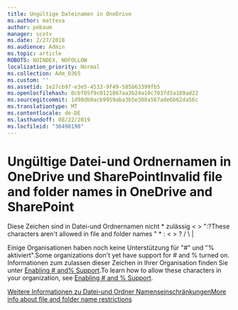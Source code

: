 ```yaml
---
title: Ungültige Dateinamen in OneDrive
ms.author: matteva
author: pebaum
manager: scotv
ms.date: 2/27/2018
ms.audience: Admin
ms.topic: article
ROBOTS: NOINDEX, NOFOLLOW
localization_priority: Normal
ms.collection: Adm_O365
ms.custom: ''
ms.assetid: 1e27cb97-e3e5-4533-9f49-585b63399fb5
ms.openlocfilehash: 0cbf05f9c0121867aa3b24a10c7037d3a189ad22
ms.sourcegitcommit: 1d98db8acb9959aba3b5e308a567ade6b62da56c
ms.translationtype: MT
ms.contentlocale: de-DE
ms.lasthandoff: 08/22/2019
ms.locfileid: "36498198"
---
```

# <a name="invalid-file-and-folder-names-in-onedrive-and-sharepoint"></a><span data-ttu-id="9c2dd-102">Ungültige Datei-und Ordnernamen in OneDrive und SharePoint</span><span class="sxs-lookup"><span data-stu-id="9c2dd-102">Invalid file and folder names in OneDrive and SharePoint</span></span>

<span data-ttu-id="9c2dd-103">Diese Zeichen sind in Datei-und Ordnernamen nicht \* zulässig \< \> ":?</span><span class="sxs-lookup"><span data-stu-id="9c2dd-103">These characters aren't allowed in file and folder names " \* : \< \> ?</span></span> <span data-ttu-id="9c2dd-104">/ \ |</span><span class="sxs-lookup"><span data-stu-id="9c2dd-104"></span></span> 
  
<span data-ttu-id="9c2dd-105">Einige Organisationen haben noch keine Unterstützung für "#" und "% aktiviert".</span><span class="sxs-lookup"><span data-stu-id="9c2dd-105">Some organizations don't yet have support for # and % turned on.</span></span> <span data-ttu-id="9c2dd-106">Informationen zum zulassen dieser Zeichen in Ihrer Organisation finden Sie unter [Enabling # and% Support](https://go.microsoft.com/fwlink/?linkid=862611).</span><span class="sxs-lookup"><span data-stu-id="9c2dd-106">To learn how to allow these characters in your organization, see [Enabling # and % Support](https://go.microsoft.com/fwlink/?linkid=862611).</span></span> 
  
[<span data-ttu-id="9c2dd-107">Weitere Informationen zu Datei-und Ordner Namenseinschränkungen</span><span class="sxs-lookup"><span data-stu-id="9c2dd-107">More info about file and folder name restrictions</span></span>](https://go.microsoft.com/fwlink/?linkid=866430)
  

